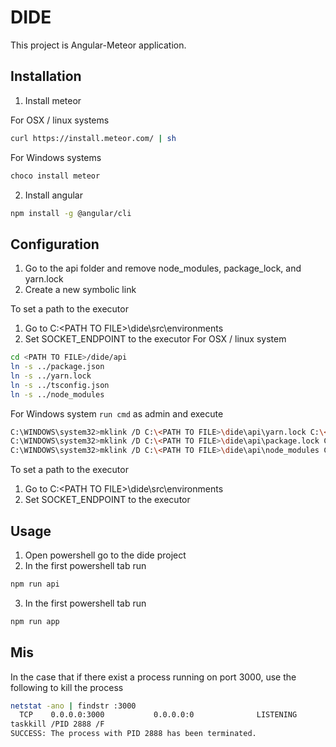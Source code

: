 # DIDE

This project is Angular-Meteor application. 

## Installation

1. Install meteor

For OSX / linux systems
```bash
curl https://install.meteor.com/ | sh
```

For Windows systems
```bash
choco install meteor
```

2. Install angular

```bash
npm install -g @angular/cli
```

## Configuration

1. Go to the api folder and remove node_modules, package_lock, and yarn.lock
2. Create a new symbolic link

To set a path to the executor
1. Go to C:\<PATH TO FILE>\dide\src\environments
2. Set SOCKET_ENDPOINT to the executor 
For OSX / linux system
```bash
cd <PATH TO FILE>/dide/api
ln -s ../package.json 
ln -s ../yarn.lock 
ln -s ../tsconfig.json
ln -s ../node_modules
```

For Windows system 
``` run cmd ``` as admin and execute
```bash
C:\WINDOWS\system32>mklink /D C:\<PATH TO FILE>\dide\api\yarn.lock C:\<PATH TO FILE>\dide\yarn.lock
C:\WINDOWS\system32>mklink /D C:\<PATH TO FILE>\dide\api\package.lock C:\<PATH TO FILE>\dide\package.lock
C:\WINDOWS\system32>mklink /D C:\<PATH TO FILE>\dide\api\node_modules C:\<PATH TO FILE>\dide\node_modules
```

To set a path to the executor
1. Go to C:\<PATH TO FILE>\dide\src\environments
2. Set SOCKET_ENDPOINT to the executor 

## Usage
1. Open powershell go to the dide project
2. In the first powershell tab run
```bash
npm run api
```
3. In the first powershell tab run
```bash
npm run app
```

## Mis
In the case that if there exist a process running on port 3000, use the following to kill the process
```bash
netstat -ano | findstr :3000
  TCP    0.0.0.0:3000           0.0.0.0:0              LISTENING       2888
taskkill /PID 2888 /F
SUCCESS: The process with PID 2888 has been terminated.
```

